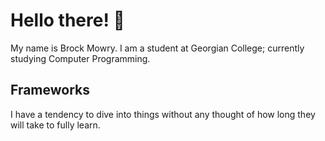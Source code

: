 # Hello there! 👋
My name is Brock Mowry. I am a student at Georgian College; currently studying Computer Programming.

## Frameworks
I have a tendency to dive into things without any thought of how long they will take to fully learn.
